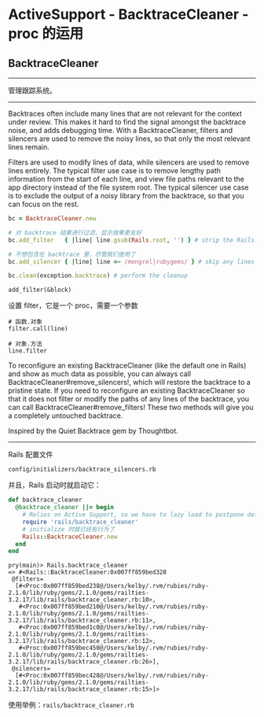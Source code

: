 # ActiveSupport - BacktraceCleaner - proc 的运用
## BacktraceCleaner
-----------------

管理跟踪系统。

-----------

Backtraces often include many lines that are not relevant for the context under review. This makes it hard to find the signal amongst the backtrace noise, and adds debugging time. With a BacktraceCleaner, filters and silencers are used to remove the noisy lines, so that only the most relevant lines remain.

Filters are used to modify lines of data, while silencers are used to remove lines entirely. The typical filter use case is to remove lengthy path information from the start of each line, and view file paths relevant to the app directory instead of the file system root. The typical silencer use case is to exclude the output of a noisy library from the backtrace, so that you can focus on the rest.

```ruby
bc = BacktraceCleaner.new

# 对 backtrace 结果进行过滤，显示效果更友好
bc.add_filter   { |line| line.gsub(Rails.root, '') } # strip the Rails.root prefix

# 不想包含在 backtrace 里，尽管我们使用了
bc.add_silencer { |line| line =~ /mongrel|rubygems/ } # skip any lines from mongrel or rubygems

bc.clean(exception.backtrace) # perform the cleanup
```

`add_filter(&block)`

设置 filter，它是一个 proc，需要一个参数

```
# 函数.对象
filter.call(line)

# 对象.方法
line.filter
```

To reconfigure an existing BacktraceCleaner (like the default one in Rails) and show as much data as possible, you can always call BacktraceCleaner#remove_silencers!, which will restore the backtrace to a pristine state. If you need to reconfigure an existing BacktraceCleaner so that it does not filter or modify the paths of any lines of the backtrace, you can call BacktraceCleaner#remove_filters! These two methods will give you a completely untouched backtrace.

Inspired by the Quiet Backtrace gem by Thoughtbot.

--------

Rails 配置文件

```
config/initializers/backtrace_silencers.rb
```

并且，Rails 启动时就启动它：

```ruby
def backtrace_cleaner
  @backtrace_cleaner ||= begin
    # Relies on Active Support, so we have to lazy load to postpone definition until AS has been loaded
    require 'rails/backtrace_cleaner'
    # initialize 时就已经有行为了
    Rails::BacktraceCleaner.new
  end
end
```

```
pry(main)> Rails.backtrace_cleaner
=> #<Rails::BacktraceCleaner:0x007ff859bed328
 @filters=
  [#<Proc:0x007ff859bed238@/Users/kelby/.rvm/rubies/ruby-2.1.0/lib/ruby/gems/2.1.0/gems/railties-3.2.17/lib/rails/backtrace_cleaner.rb:10>,
   #<Proc:0x007ff859bed210@/Users/kelby/.rvm/rubies/ruby-2.1.0/lib/ruby/gems/2.1.0/gems/railties-3.2.17/lib/rails/backtrace_cleaner.rb:11>,
   #<Proc:0x007ff859bed1c0@/Users/kelby/.rvm/rubies/ruby-2.1.0/lib/ruby/gems/2.1.0/gems/railties-3.2.17/lib/rails/backtrace_cleaner.rb:12>,
   #<Proc:0x007ff859bec450@/Users/kelby/.rvm/rubies/ruby-2.1.0/lib/ruby/gems/2.1.0/gems/railties-3.2.17/lib/rails/backtrace_cleaner.rb:26>],
 @silencers=
  [#<Proc:0x007ff859bec428@/Users/kelby/.rvm/rubies/ruby-2.1.0/lib/ruby/gems/2.1.0/gems/railties-3.2.17/lib/rails/backtrace_cleaner.rb:15>]>
```

使用举例：`rails/backtrace_cleaner.rb`


